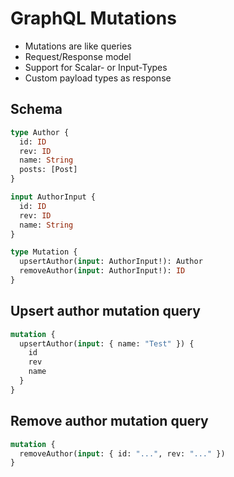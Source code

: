 # GraphQL Mutations

- Mutations are like queries
- Request/Response model
- Support for Scalar- or Input-Types
- Custom payload types as response

## Schema

```graphql
type Author {
  id: ID
  rev: ID
  name: String
  posts: [Post]
}

input AuthorInput {
  id: ID
  rev: ID
  name: String
}

type Mutation {
  upsertAuthor(input: AuthorInput!): Author
  removeAuthor(input: AuthorInput!): ID
}
```

## Upsert author mutation query

```graphql
mutation {
  upsertAuthor(input: { name: "Test" }) {
    id
    rev
    name
  }
}
```

## Remove author mutation query

```graphql
mutation {
  removeAuthor(input: { id: "...", rev: "..." })
}
```
